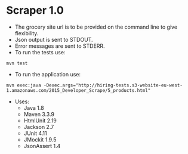 # Scraper 1.0

 * The grocery site url is to be provided on the command line to give flexibility.
 * Json output is sent to STDOUT.
 * Error messages are sent to STDERR.
 * To run the tests use:
```
mvn test
```
  * To run the application use:
```
mvn exec:java -Dexec.args="http://hiring-tests.s3-website-eu-west-1.amazonaws.com/2015_Developer_Scrape/5_products.html"
```
 * Uses:
	- Java 1.8
	- Maven 3.3.9
	- HtmlUnit 2.19
	- Jackson 2.7
	- JUnit 4.11
	- JMockit 1.9.5
	- JsonAssert 1.4